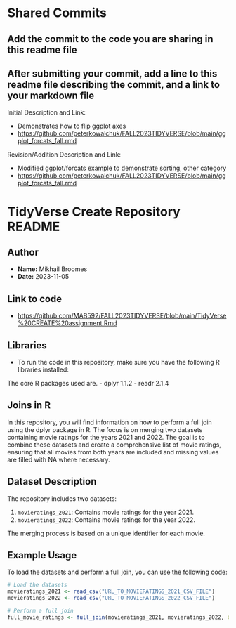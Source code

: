 # Shared Commits
## Add the commit to the code you are sharing in this readme file
## After submitting your commit, add a line to this readme file describing the commit, and a link to your markdown file

Initial Description and Link: 
* Demonstrates how to flip ggplot axes
* https://github.com/peterkowalchuk/FALL2023TIDYVERSE/blob/main/ggplot_forcats_fall.rmd

Revision/Addition Description and Link:
* Modified ggplot/forcats example to demonstrate sorting, other category
* https://github.com/peterkowalchuk/FALL2023TIDYVERSE/blob/main/ggplot_forcats_fall.rmd
# TidyVerse Create Repository README

## Author
- **Name:** Mikhail Broomes
- **Date:** 2023-11-05

## Link to code 
- https://github.com/MAB592/FALL2023TIDYVERSE/blob/main/TidyVerse%20CREATE%20assignment.Rmd

## Libraries
- To run the code in this repository, make sure you have the following R libraries installed:

 The core R packages used are.
    - dplyr 1.1.2
    - readr 2.1.4
  

## Joins in R
In this repository, you will find information on how to perform a full join using the dplyr package in R. The focus is on merging two datasets containing movie ratings for the years 2021 and 2022. The goal is to combine these datasets and create a comprehensive list of movie ratings, ensuring that all movies from both years are included and missing values are filled with NA where necessary.

## Dataset Description

The repository includes two datasets:

1. `movieratings_2021`: Contains movie ratings for the year 2021.
2. `movieratings_2022`: Contains movie ratings for the year 2022.

The merging process is based on a unique identifier for each movie.

## Example Usage
To load the datasets and perform a full join, you can use the following code:

```R
# Load the datasets
movieratings_2021 <- read_csv("URL_TO_MOVIERATINGS_2021_CSV_FILE")
movieratings_2022 <- read_csv("URL_TO_MOVIERATINGS_2022_CSV_FILE")

# Perform a full join
full_movie_ratings <- full_join(movieratings_2021, movieratings_2022, by = "Film")
